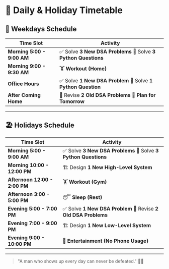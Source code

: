 # 📅 Daily & Holiday Timetable

## 🏢 **Weekdays Schedule**

| Time Slot          | Activity |
|-------------------|----------------------------------------------------------------|
| **Morning 5:00 - 9:00 AM** | ✅ Solve **3 New DSA Problems**  🔹 Solve **3 Python Questions** |
| **Morning 9:00 - 9:30 AM** | 🏋️ **Workout (Home)** |
| **Office Hours**  | ✅ Solve **1 New DSA Problem**  🔹 Solve **1 Python Question** |
| **After Coming Home** | 🔄 Revise **2 Old DSA Problems**  📝 **Plan for Tomorrow** |

---

## 🏖️ **Holidays Schedule**

| Time Slot          | Activity |
|-------------------|---------------------------------------------------------------|
| **Morning 5:00 - 9:00 AM** | ✅ Solve **3 New DSA Problems**  🔹 Solve **3 Python Questions** |
| **Morning 10:00 - 12:00 PM** | 🏗️ Design **1 New High-Level System** |
| **Afternoon 12:00 - 2:00 PM** | 🏋️ **Workout (Gym)** |
| **Afternoon 3:00 - 5:00 PM** | 😴 **Sleep (Rest)** |
| **Evening 5:00 - 7:00 PM** | ✅ Solve **1 New DSA Problem**  🔄 Revise **2 Old DSA Problems** |
| **Evening 7:00 - 9:00 PM** | 🏗️ Design **1 New Low-Level System** |
| **Evening 9:00 - 10:00 PM** | 🎉 **Entertainment (No Phone Usage)** |

---


> "A man who shows up every day can never be defeated." 💪🔥
